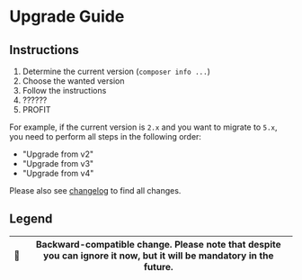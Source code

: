 # Upgrade Guide

[include:file]: ../../docs/Shared/Upgrade.md
[//]: # (start: c70a9a43c0a80bd2e7fa6010a9b2c0fbcab4cb4d536d7a498216d9df7431f7e2)
[//]: # (warning: Generated automatically. Do not edit.)

## Instructions

1. Determine the current version (`composer info ...`)
2. Choose the wanted version
3. Follow the instructions
4. ??????
5. PROFIT

For example, if the current version is `2.x` and you want to migrate to `5.x`, you need to perform all steps in the following order:

* "Upgrade from v2"
* "Upgrade from v3"
* "Upgrade from v4"

Please also see [changelog](https://github.com/LastDragon-ru/lara-asp/releases) to find all changes.

## Legend

| 🤝 | Backward-compatible change. Please note that despite you can ignore it now, but it will be mandatory in the future. |
|:--:|---------------------------------------------------------------------------------------------------------------------|

[//]: # (end: c70a9a43c0a80bd2e7fa6010a9b2c0fbcab4cb4d536d7a498216d9df7431f7e2)

